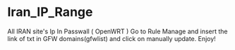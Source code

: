 # Iran_IP_Range
All IRAN site's Ip
In Passwall ( OpenWRT ) Go to Rule Manage and insert the link of txt in GFW domains(gfwlist) and click on manually update.
Enjoy!
